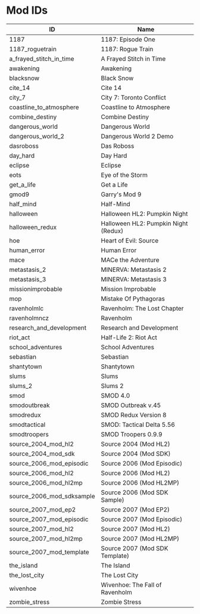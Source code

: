 # Mod IDs

| ID | Name |
| -- | ---- |
| 1187 | 1187: Episode One |
| 1187_roguetrain | 1187: Rogue Train |
| a_frayed_stitch_in_time | A Frayed Stitch in Time |
| awakening | Awakening |
| blacksnow | Black Snow |
| cite_14 | Cite 14 |
| city_7 | City 7: Toronto Conflict |
| coastline_to_atmosphere | Coastline to Atmosphere |
| combine_destiny | Combine Destiny |
| dangerous_world | Dangerous World |
| dangerous_world_2 | Dangerous World 2 Demo |
| dasroboss | Das Roboss |
| day_hard | Day Hard |
| eclipse | Eclipse |
| eots | Eye of the Storm |
| get_a_life | Get a Life |
| gmod9 | Garry's Mod 9 |
| half_mind | Half-Mind |
| halloween | Halloween HL2: Pumpkin Night |
| halloween_redux | Halloween HL2: Pumpkin Night (Redux) |
| hoe | Heart of Evil: Source |
| human_error | Human Error |
| mace | MACe the Adventure |
| metastasis_2 | MINERVA: Metastasis 2 |
| metastasis_3 | MINERVA: Metastasis 3 |
| missionimprobable | Mission Improbable |
| mop | Mistake Of Pythagoras |
| ravenholmlc | Ravenholm: The Lost Chapter |
| ravenholmncz | Ravenholm |
| research_and_development | Research and Development |
| riot_act | Half-Life 2: Riot Act |
| school_adventures | School Adventures |
| sebastian | Sebastian |
| shantytown | Shantytown |
| slums | Slums |
| slums_2 | Slums 2 |
| smod | SMOD 4.0 |
| smodoutbreak | SMOD Outbreak v.45 |
| smodredux | SMOD Redux Version 8 |
| smodtactical | SMOD: Tactical Delta 5.56 |
| smodtroopers | SMOD Troopers 0.9.9 |
| source_2004_mod_hl2 | Source 2004 (Mod HL2) |
| source_2004_mod_sdk | Source 2004 (Mod SDK) |
| source_2006_mod_episodic | Source 2006 (Mod Episodic) |
| source_2006_mod_hl2 | Source 2006 (Mod HL2) |
| source_2006_mod_hl2mp | Source 2006 (Mod HL2MP) |
| source_2006_mod_sdksample | Source 2006 (Mod SDK Sample) |
| source_2007_mod_ep2 | Source 2007 (Mod EP2) |
| source_2007_mod_episodic | Source 2007 (Mod Episodic) |
| source_2007_mod_hl2 | Source 2007 (Mod HL2) |
| source_2007_mod_hl2mp | Source 2007 (Mod HL2MP) |
| source_2007_mod_template | Source 2007 (Mod SDK Template) |
| the_island | The Island |
| the_lost_city | The Lost City |
| wivenhoe | Wivenhoe: The Fall of Ravenholm |
| zombie_stress | Zombie Stress |
